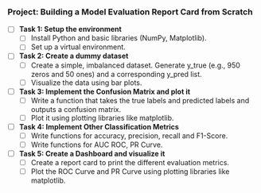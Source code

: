 ### Project: Building a Model Evaluation Report Card from Scratch

<div class="progress-bar-container">
  <div class="progress-bar" style="width: 0%;"></div>
</div>

- [ ] **Task 1: Setup the environment**
  - [ ] Install Python and basic libraries (NumPy, Matplotlib).
  - [ ] Set up a virtual environment.
- [ ] **Task 2: Create a dummy dataset**
  - [ ] Create a simple, imbalanced dataset. Generate y_true (e.g., 950 zeros and 50 ones) and a corresponding y_pred list.
  - [ ] Visualize the data using bar plots.
- [ ] **Task 3: Implement the Confusion Matrix and plot it**
  - [ ] Write a function that takes the true labels and predicted labels and outputs a confusion matrix.
  - [ ] Plot it using plotting libraries like matplotlib.
- [ ] **Task 4: Implement Other Classification Metrics**
  - [ ] Write functions for accuracy, precision, recall and F1-Score.
  - [ ] Write functions for AUC ROC, PR Curve.
- [ ] **Task 5: Create a Dashboard and visualize it**
  - [ ] Create a report card to print the different evaluation metrics.
  - [ ] Plot the ROC Curve and PR Curve using plotting libraries like matplotlib.